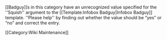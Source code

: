 [[Badguy]]s in this category have an unrecognized value specified for the ''Squish'' argument to the [[Template:Infobox Badguy|Infobox Badguy]] template. ''Please help'' by finding out whether the value should be “yes” or “no” and correct the entry.

[[Category:Wiki Maintenance]]
